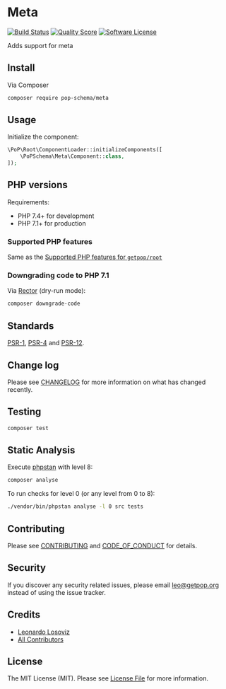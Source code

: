 # Meta

[![Build Status][ico-travis]][link-travis]
[![Quality Score][ico-code-quality]][link-code-quality]
[![Software License][ico-license]](LICENSE.md)

<!--
[![Latest Version on Packagist][ico-version]][link-packagist]
[![Coverage Status][ico-scrutinizer]][link-scrutinizer]
[![Total Downloads][ico-downloads]][link-downloads]
-->

Adds support for meta

## Install

Via Composer

``` bash
composer require pop-schema/meta
```

## Usage

Initialize the component:

``` php
\PoP\Root\ComponentLoader::initializeComponents([
    \PoPSchema\Meta\Component::class,
]);
```

## PHP versions

Requirements:

- PHP 7.4+ for development
- PHP 7.1+ for production

### Supported PHP features

Same as the [Supported PHP features for `getpop/root`](https://github.com/getpop/root/#supported-php-features)

### Downgrading code to PHP 7.1

Via [Rector](https://github.com/rectorphp/rector) (dry-run mode):

```bash
composer downgrade-code
```

## Standards

[PSR-1](https://www.php-fig.org/psr/psr-1), [PSR-4](https://www.php-fig.org/psr/psr-4) and [PSR-12](https://www.php-fig.org/psr/psr-12).

## Change log

Please see [CHANGELOG](CHANGELOG.md) for more information on what has changed recently.

## Testing

``` bash
composer test
```

## Static Analysis

Execute [phpstan](https://github.com/phpstan/phpstan) with level 8:

``` bash
composer analyse
```

To run checks for level 0 (or any level from 0 to 8):

``` bash
./vendor/bin/phpstan analyse -l 0 src tests
```

## Contributing

Please see [CONTRIBUTING](CONTRIBUTING.md) and [CODE_OF_CONDUCT](CODE_OF_CONDUCT.md) for details.

## Security

If you discover any security related issues, please email leo@getpop.org instead of using the issue tracker.

## Credits

- [Leonardo Losoviz][link-author]
- [All Contributors][link-contributors]

## License

The MIT License (MIT). Please see [License File](LICENSE.md) for more information.

[ico-version]: https://img.shields.io/packagist/v/pop-schema/meta.svg?style=flat-square
[ico-license]: https://img.shields.io/badge/license-MIT-brightgreen.svg?style=flat-square
[ico-travis]: https://img.shields.io/travis/pop-schema/meta/master.svg?style=flat-square
[ico-scrutinizer]: https://img.shields.io/scrutinizer/coverage/g/pop-schema/meta.svg?style=flat-square
[ico-code-quality]: https://img.shields.io/scrutinizer/g/pop-schema/meta.svg?style=flat-square
[ico-downloads]: https://img.shields.io/packagist/dt/pop-schema/meta.svg?style=flat-square

[link-packagist]: https://packagist.org/packages/pop-schema/meta
[link-travis]: https://travis-ci.org/pop-schema/meta
[link-scrutinizer]: https://scrutinizer-ci.com/g/pop-schema/meta/code-structure
[link-code-quality]: https://scrutinizer-ci.com/g/pop-schema/meta
[link-downloads]: https://packagist.org/packages/pop-schema/meta
[link-author]: https://github.com/leoloso
[link-contributors]: ../../../../../../contributors
